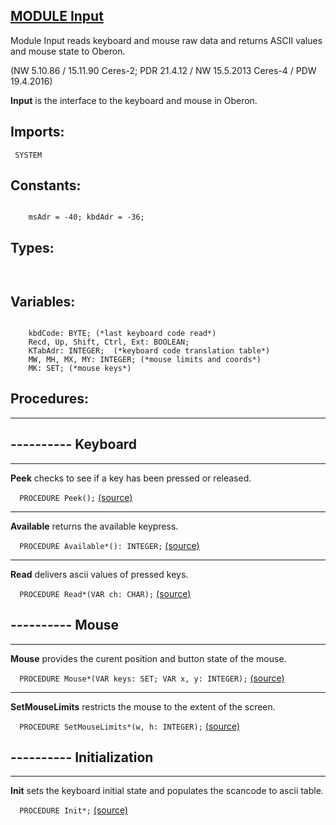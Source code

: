 
## [MODULE Input](https://github.com/io-core/Oberon/blob/main/Input.Mod)
Module Input reads keyboard and mouse raw data and returns ASCII values and mouse state to Oberon.


(NW 5.10.86 / 15.11.90 Ceres-2; PDR 21.4.12 / NW 15.5.2013 Ceres-4 / PDW 19.4.2016)

**Input** is the interface to the keyboard and mouse in Oberon.


  ## Imports:
` SYSTEM`

## Constants:
```
 
    msAdr = -40; kbdAdr = -36;

```
## Types:
```


```
## Variables:
```
 
    kbdCode: BYTE; (*last keyboard code read*)
    Recd, Up, Shift, Ctrl, Ext: BOOLEAN;
    KTabAdr: INTEGER;  (*keyboard code translation table*)
    MW, MH, MX, MY: INTEGER; (*mouse limits and coords*)
    MK: SET; (*mouse keys*)

```
## Procedures:
---
## ---------- Keyboard
---
**Peek** checks to see if a key has been pressed or released.

`  PROCEDURE Peek();` [(source)](https://github.com/io-orig/System/blob/main/Input.Mod#L40)

---
**Available** returns the available keypress.

`  PROCEDURE Available*(): INTEGER;` [(source)](https://github.com/io-orig/System/blob/main/Input.Mod#L61)

---  
**Read** delivers ascii values of pressed keys.

`  PROCEDURE Read*(VAR ch: CHAR);` [(source)](https://github.com/io-orig/System/blob/main/Input.Mod#L70)

## ---------- Mouse
---  
**Mouse** provides the curent position and button state of the mouse.

`  PROCEDURE Mouse*(VAR keys: SET; VAR x, y: INTEGER);` [(source)](https://github.com/io-orig/System/blob/main/Input.Mod#L89)

---  
**SetMouseLimits** restricts the mouse to the extent of the screen.

`  PROCEDURE SetMouseLimits*(w, h: INTEGER);` [(source)](https://github.com/io-orig/System/blob/main/Input.Mod#L102)

## ---------- Initialization
---
**Init** sets the keyboard initial state and populates the scancode to ascii table.

`  PROCEDURE Init*;` [(source)](https://github.com/io-orig/System/blob/main/Input.Mod#L115)


